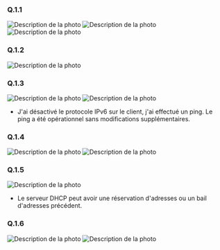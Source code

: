 ### Q.1.1
![Description de la photo](https://github.com/Ahmedbenrebai/Checkpoint2/blob/main/Capture%20d’écran%20du%202024-05-17%2010-35-29.png)
![Description de la photo](https://github.com/Ahmedbenrebai/Checkpoint2/blob/main/Capture%20d’écran%20du%202024-05-17%2011-16-20.png)
![Description de la photo](https://github.com/Ahmedbenrebai/Checkpoint2/blob/main/Capture%20d’écran%20du%202024-05-17%2011-14-05.png)


### Q.1.2
![Description de la photo](https://github.com/Ahmedbenrebai/Checkpoint2/blob/main/Capture%20d’écran%20du%202024-05-17%2011-17-56.png)

### Q.1.3
![Description de la photo](https://github.com/Ahmedbenrebai/Checkpoint2/blob/main/Capture%20d’écran%20du%202024-05-17%2011-22-16.png)
![Description de la photo](https://github.com/Ahmedbenrebai/Checkpoint2/blob/main/Capture%20d’écran%20du%202024-05-17%2011-18-45.png)
- J'ai désactivé le protocole IPv6 sur le client, j'ai effectué un ping. Le ping a été opérationnel sans modifications supplémentaires. 


### Q.1.4
![Description de la photo](https://github.com/Ahmedbenrebai/Checkpoint2/blob/main/Capture%20d’écran%20du%202024-05-17%2011-36-12.png)
![Description de la photo](https://github.com/Ahmedbenrebai/Checkpoint2/blob/main/Capture%20d’écran%20du%202024-05-17%2011-36-52.png)

### Q.1.5
![Description de la photo](https://github.com/Ahmedbenrebai/Checkpoint2/blob/main/Capture%20d’écran%20du%202024-05-17%2010-35-55.png)
- Le serveur DHCP peut avoir une réservation d'adresses ou un bail d'adresses précédent.

### Q.1.6
![Description de la photo](https://github.com/Ahmedbenrebai/Checkpoint2/blob/main/Capture%20d’écran%20du%202024-05-17%2011-46-54.png)
![Description de la photo](https://github.com/Ahmedbenrebai/Checkpoint2/blob/main/Capture%20d’écran%20du%202024-05-17%2011-46-34.png)

